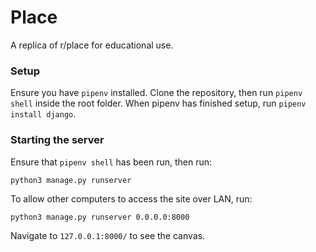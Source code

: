 # Place

A replica of r/place for educational use.

### Setup

Ensure you have `pipenv` installed.
Clone the repository, then run `pipenv shell` inside the root folder.
When pipenv has finished setup, run `pipenv install django`.

### Starting the server

Ensure that `pipenv shell` has been run, then run:
```
python3 manage.py runserver
```

To allow other computers to access the site over LAN, run:
```
python3 manage.py runserver 0.0.0.0:8000
```
Navigate to `127.0.0.1:8000/` to see the canvas.


